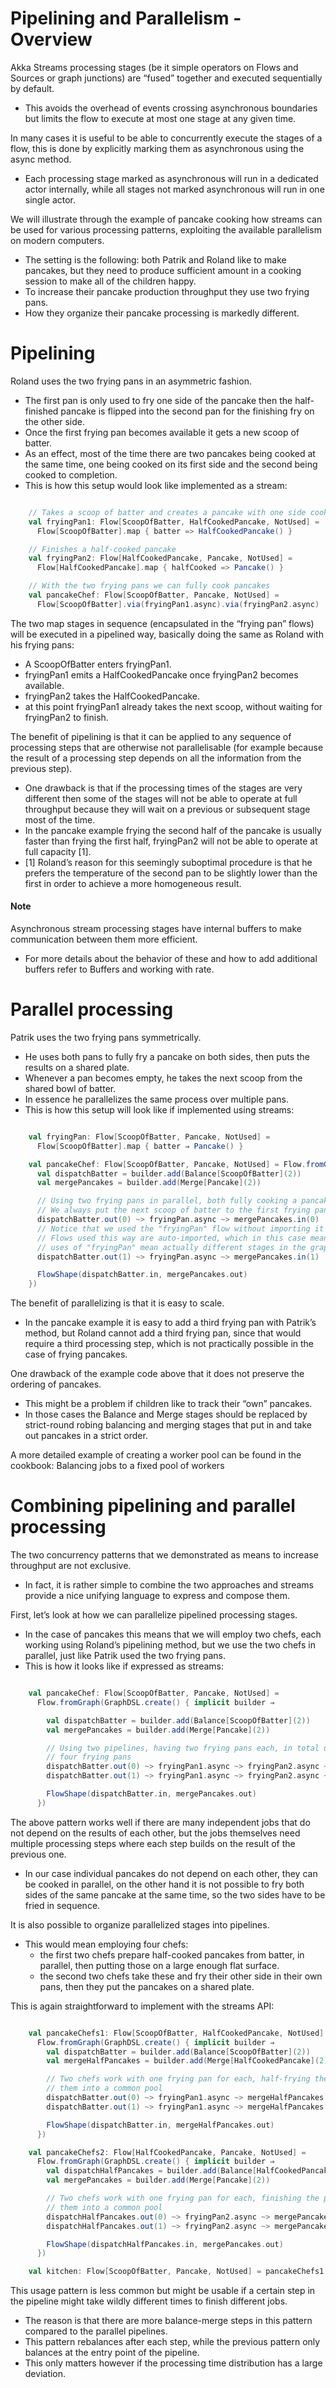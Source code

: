# Pipelining and Parallelism - Overview

Akka Streams processing stages (be it simple operators on Flows and Sources or graph junctions) are “fused” together and executed sequentially by default.
- This avoids the overhead of events crossing asynchronous boundaries but limits the flow to execute at most one stage at any given time.

In many cases it is useful to be able to concurrently execute the stages of a flow, this is done by explicitly marking them as asynchronous using the async method.
- Each processing stage marked as asynchronous will run in a dedicated actor internally, while all stages not marked asynchronous will run in one single actor.

We will illustrate through the example of pancake cooking how streams can be used for various processing patterns, exploiting the available parallelism on modern computers.
- The setting is the following: both Patrik and Roland like to make pancakes, but they need to produce sufficient amount in a cooking session to make all of the children happy.
- To increase their pancake production throughput they use two frying pans.
- How they organize their pancake processing is markedly different.

# Pipelining

Roland uses the two frying pans in an asymmetric fashion.
- The first pan is only used to fry one side of the pancake then the half-finished pancake is flipped into the second pan for the finishing fry on the other side.
- Once the first frying pan becomes available it gets a new scoop of batter.
- As an effect, most of the time there are two pancakes being cooked at the same time, one being cooked on its first side and the second being cooked to completion.
- This is how this setup would look like implemented as a stream:

```scala

    // Takes a scoop of batter and creates a pancake with one side cooked
    val fryingPan1: Flow[ScoopOfBatter, HalfCookedPancake, NotUsed] =
      Flow[ScoopOfBatter].map { batter => HalfCookedPancake() }

    // Finishes a half-cooked pancake
    val fryingPan2: Flow[HalfCookedPancake, Pancake, NotUsed] =
      Flow[HalfCookedPancake].map { halfCooked => Pancake() }

    // With the two frying pans we can fully cook pancakes
    val pancakeChef: Flow[ScoopOfBatter, Pancake, NotUsed] =
      Flow[ScoopOfBatter].via(fryingPan1.async).via(fryingPan2.async)

```

The two map stages in sequence (encapsulated in the “frying pan” flows) will be executed in a pipelined way, basically doing the same as Roland with his frying pans:
- A ScoopOfBatter enters fryingPan1.
- fryingPan1 emits a HalfCookedPancake once fryingPan2 becomes available.
- fryingPan2 takes the HalfCookedPancake.
- at this point fryingPan1 already takes the next scoop, without waiting for fryingPan2 to finish.

The benefit of pipelining is that it can be applied to any sequence of processing steps that are otherwise not parallelisable (for example because the result of a processing step depends on all the information from the previous step).
- One drawback is that if the processing times of the stages are very different then some of the stages will not be able to operate at full throughput because they will wait on a previous or subsequent stage most of the time.
- In the pancake example frying the second half of the pancake is usually faster than frying the first half, fryingPan2 will not be able to operate at full capacity [1].
- [1] Roland’s reason for this seemingly suboptimal procedure is that he prefers the temperature of the second pan to be slightly lower than the first in order to achieve a more homogeneous result.

#### Note

Asynchronous stream processing stages have internal buffers to make communication between them more efficient.
- For more details about the behavior of these and how to add additional buffers refer to Buffers and working with rate.

# Parallel processing

Patrik uses the two frying pans symmetrically.
- He uses both pans to fully fry a pancake on both sides, then puts the results on a shared plate.
- Whenever a pan becomes empty, he takes the next scoop from the shared bowl of batter.
- In essence he parallelizes the same process over multiple pans.
- This is how this setup will look like if implemented using streams:

```scala

    val fryingPan: Flow[ScoopOfBatter, Pancake, NotUsed] =
      Flow[ScoopOfBatter].map { batter ⇒ Pancake() }

    val pancakeChef: Flow[ScoopOfBatter, Pancake, NotUsed] = Flow.fromGraph(GraphDSL.create() { implicit builder ⇒
      val dispatchBatter = builder.add(Balance[ScoopOfBatter](2))
      val mergePancakes = builder.add(Merge[Pancake](2))

      // Using two frying pans in parallel, both fully cooking a pancake from the batter.
      // We always put the next scoop of batter to the first frying pan that becomes available.
      dispatchBatter.out(0) ~> fryingPan.async ~> mergePancakes.in(0)
      // Notice that we used the "fryingPan" flow without importing it via builder.add().
      // Flows used this way are auto-imported, which in this case means that the two
      // uses of "fryingPan" mean actually different stages in the graph.
      dispatchBatter.out(1) ~> fryingPan.async ~> mergePancakes.in(1)

      FlowShape(dispatchBatter.in, mergePancakes.out)
    })

```

The benefit of parallelizing is that it is easy to scale.
- In the pancake example it is easy to add a third frying pan with Patrik’s method, but Roland cannot add a third frying pan, since that would require a third processing step, which is not practically possible in the case of frying pancakes.

One drawback of the example code above that it does not preserve the ordering of pancakes.
- This might be a problem if children like to track their “own” pancakes.
- In those cases the Balance and Merge stages should be replaced by strict-round robing balancing and merging stages that put in and take out pancakes in a strict order.

A more detailed example of creating a worker pool can be found in the cookbook: Balancing jobs to a fixed pool of workers

# Combining pipelining and parallel processing

The two concurrency patterns that we demonstrated as means to increase throughput are not exclusive.
- In fact, it is rather simple to combine the two approaches and streams provide a nice unifying language to express and compose them.

First, let’s look at how we can parallelize pipelined processing stages.
- In the case of pancakes this means that we will employ two chefs, each working using Roland’s pipelining method, but we use the two chefs in parallel, just like Patrik used the two frying pans.
- This is how it looks like if expressed as streams:

```scala

    val pancakeChef: Flow[ScoopOfBatter, Pancake, NotUsed] =
      Flow.fromGraph(GraphDSL.create() { implicit builder ⇒

        val dispatchBatter = builder.add(Balance[ScoopOfBatter](2))
        val mergePancakes = builder.add(Merge[Pancake](2))

        // Using two pipelines, having two frying pans each, in total using
        // four frying pans
        dispatchBatter.out(0) ~> fryingPan1.async ~> fryingPan2.async ~> mergePancakes.in(0)
        dispatchBatter.out(1) ~> fryingPan1.async ~> fryingPan2.async ~> mergePancakes.in(1)

        FlowShape(dispatchBatter.in, mergePancakes.out)
      })

```

The above pattern works well if there are many independent jobs that do not depend on the results of each other, but the jobs themselves need multiple processing steps where each step builds on the result of the previous one.
- In our case individual pancakes do not depend on each other, they can be cooked in parallel, on the other hand it is not possible to fry both sides of the same pancake at the same time, so the two sides have to be fried in sequence.

It is also possible to organize parallelized stages into pipelines.
- This would mean employing four chefs:
    - the first two chefs prepare half-cooked pancakes from batter, in parallel, then putting those on a large enough flat surface.
    - the second two chefs take these and fry their other side in their own pans, then they put the pancakes on a shared plate.

This is again straightforward to implement with the streams API:

```scala

    val pancakeChefs1: Flow[ScoopOfBatter, HalfCookedPancake, NotUsed] =
      Flow.fromGraph(GraphDSL.create() { implicit builder ⇒
        val dispatchBatter = builder.add(Balance[ScoopOfBatter](2))
        val mergeHalfPancakes = builder.add(Merge[HalfCookedPancake](2))

        // Two chefs work with one frying pan for each, half-frying the pancakes then putting
        // them into a common pool
        dispatchBatter.out(0) ~> fryingPan1.async ~> mergeHalfPancakes.in(0)
        dispatchBatter.out(1) ~> fryingPan1.async ~> mergeHalfPancakes.in(1)

        FlowShape(dispatchBatter.in, mergeHalfPancakes.out)
      })

    val pancakeChefs2: Flow[HalfCookedPancake, Pancake, NotUsed] =
      Flow.fromGraph(GraphDSL.create() { implicit builder ⇒
        val dispatchHalfPancakes = builder.add(Balance[HalfCookedPancake](2))
        val mergePancakes = builder.add(Merge[Pancake](2))

        // Two chefs work with one frying pan for each, finishing the pancakes then putting
        // them into a common pool
        dispatchHalfPancakes.out(0) ~> fryingPan2.async ~> mergePancakes.in(0)
        dispatchHalfPancakes.out(1) ~> fryingPan2.async ~> mergePancakes.in(1)

        FlowShape(dispatchHalfPancakes.in, mergePancakes.out)
      })

    val kitchen: Flow[ScoopOfBatter, Pancake, NotUsed] = pancakeChefs1.via(pancakeChefs2)

```

This usage pattern is less common but might be usable if a certain step in the pipeline might take wildly different times to finish different jobs.
- The reason is that there are more balance-merge steps in this pattern compared to the parallel pipelines.
- This pattern rebalances after each step, while the previous pattern only balances at the entry point of the pipeline.
- This only matters however if the processing time distribution has a large deviation.
   

